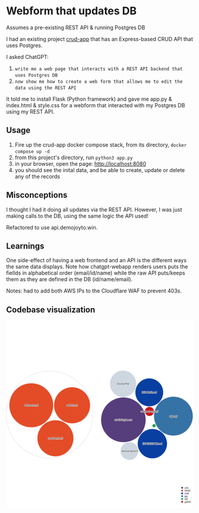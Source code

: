 # Webform that updates DB

Assumes a pre-existing REST API & running Postgres DB

I had an existing project [crud-app](https://github.com/aaronhmiller/crud-app) that has an Express-based CRUD API that uses Postgres.

I asked ChatGPT:

1. `write me a web page that interacts with a REST API backend that uses Postgres DB`
2. `now show me how to create a web form that allows me to edit the data using the REST API`

It told me to install Flask (Python framework) and gave me app.py & index.html & style.css for a webform that interacted with my Postgres DB using my REST API.

## Usage

1. Fire up the crud-app docker compose stack, from its directory, `docker compose up -d`
2. from this project's directory, run `python3 app.py`
3. in your browser, open the page: [http://localhost:8080](http:localhost:8080)
4. you should see the inital data, and be able to create, update or delete any of the records

## Misconceptions
I thought I had it doing all updates via the REST API. However, I was just making calls to the DB, using the same logic the API used!

Refactored to use api.demojoyto.win.

## Learnings
One side-effect of having a web frontend and an API is the different ways the same data displays. Note how chatgpt-webapp renders users puts the fiellds in alphabetical order (email/id/name) while the raw API puts/keeps them as they are defined in the DB (id/name/email).

Notes: had to add both AWS IPs to the Cloudflare WAF to prevent 403s.

## Codebase visualization
![Visualization of the codebase](https://github.com/aaronhmiller/chatgpt-webapp/blob/diagram/diagram.svg?raw=true)
